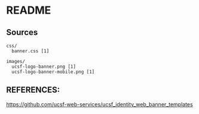# README

## Sources

```
css/
  banner.css [1]

images/
  ucsf-logo-banner.png [1]
  ucsf-logo-banner-mobile.png [1]
```

## REFERENCES:
https://github.com/ucsf-web-services/ucsf_identity_web_banner_templates

